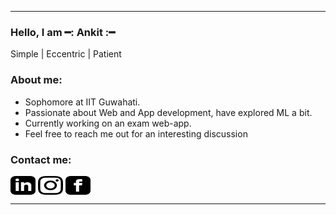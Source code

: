 <hr>
<h3>Hello, I am ━:  Ankit  :━</h3>
<div>Simple | Eccentric | Patient</div>

<h3>About me:</h3>

- Sophomore at IIT Guwahati.
- Passionate about Web and App development, have explored ML a bit.
- Currently working on an exam web-app.
- Feel free to reach me out for an interesting discussion


<h3>Contact me:</h3>
<p align="left">
<a href="https://linkedin.com/in/ankit-guha-85200717b" target="blank"><img align="center" src="linkedin.svg" alt="ankit-guha-85200717b" height="30" width="40" /></a>
<a href="https://instagram.com/ankit_guha_2" target="blank"><img align="center" src="instagram.svg" alt="ankit_guha_2" height="30" width="40" /></a>
<a href="https://fb.com/ankit.guha.355" target="blank"><img align="center" src="facebook_1.svg" alt="ankit.guha.355" height="30" width="40" /></a>
</p>
<hr>
